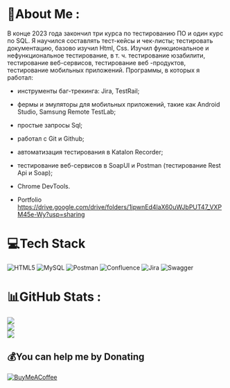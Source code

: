 # 💫About Me :
В конце 2023 года закончил три курса по тестированию ПО и один курс по SQL. 
Я научился составлять тест-кейсы и чек-листы; тестировать документацию, 
базово изучил Html, Сss. Изучил функциональное и нефункциональное тестирование, 
в т. ч. тестирование юзабилити, тестирование веб-сервисов, 
тестирование веб -продуктов, тестирование мобильных приложений. 
Программы, в которых я работал: 
- инструменты баг-трекинга: Jira, TestRail; 
- фермы и эмуляторы для мобильных приложений, 
такие как Android Studio, Samsung Remote TestLab; 
- простые запросы Sql; 
- работал с Git и Github; 
- автоматизация тестирования в Katalon Recorder; 
- тестирование веб-сервисов в SoapUI и Postman (тестирование Rest Api и Soap); 
- Chrome DevTools.

- Portfolio https://drive.google.com/drive/folders/1ipwnEd4laX60uWJbPUT47_VXPM45e-Wy?usp=sharing

# 💻Tech Stack
![HTML5](https://img.shields.io/badge/html5-%23E34F26.svg?style=for-the-badge&logo=html5&logoColor=white) ![MySQL](https://img.shields.io/badge/mysql-%2300f.svg?style=for-the-badge&logo=mysql&logoColor=white) ![Postman](https://img.shields.io/badge/Postman-FF6C37?style=for-the-badge&logo=postman&logoColor=white) ![Confluence](https://img.shields.io/badge/confluence-%23172BF4.svg?style=for-the-badge&logo=confluence&logoColor=white) ![Jira](https://img.shields.io/badge/jira-%230A0FFF.svg?style=for-the-badge&logo=jira&logoColor=white) ![Swagger](https://img.shields.io/badge/-Swagger-%23Clojure?style=for-the-badge&logo=swagger&logoColor=white)
# 📊GitHub Stats :
![](https://github-readme-stats.vercel.app/api?username=Absalamov-Nikita&theme=radical&hide_border=true&include_all_commits=false&count_private=false)<br/>
![](https://github-readme-streak-stats.herokuapp.com/?user=Absalamov-Nikita&theme=radical&hide_border=true)<br/>
![](https://github-readme-stats.vercel.app/api/top-langs/?username=Absalamov-Nikita&theme=radical&hide_border=true&include_all_commits=false&count_private=false&layout=compact)



  ## 💰You can help me by Donating
  [![BuyMeACoffee](https://img.shields.io/badge/Buy%20Me%20a%20Coffee-ffdd00?style=for-the-badge&logo=buy-me-a-coffee&logoColor=black)](https://buymeacoffee.com/https://www.buymeacoffee.com/absalamovnikita) 

  <!-- Proudly created with GPRM ( https://gprm.itsvg.in ) -->
  
